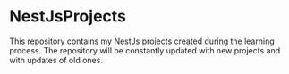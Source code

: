 # NestJsProjects
This repository contains my NestJs projects created during the learning process.
The repository will be constantly updated with new projects and with updates of old ones.
